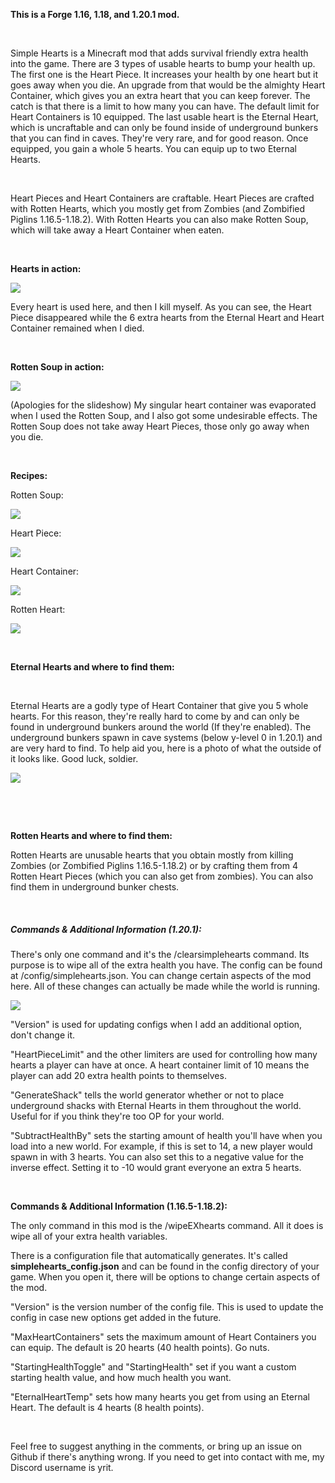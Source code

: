 __**This is a Forge 1.16, 1.18, and 1.20.1 mod.**__

 

Simple Hearts is a Minecraft mod that adds survival friendly extra health into the game. There are 3 types of usable hearts to bump your health up. The first one is the Heart Piece. It increases your health by one heart but it goes away when you die. An upgrade from that would be the almighty Heart Container, which gives you an extra heart that you can keep forever. The catch is that there is a limit to how many you can have. The default limit for Heart Containers is 10 equipped. The last usable heart is the Eternal Heart, which is uncraftable and can only be found inside of underground bunkers that you can find in caves. They're very rare, and for good reason. Once equipped, you gain a whole 5 hearts. You can equip up to two Eternal Hearts.

 

Heart Pieces and Heart Containers are craftable. Heart Pieces are crafted with Rotten Hearts, which you mostly get from Zombies (and Zombified Piglins 1.16.5-1.18.2). With Rotten Hearts you can also make Rotten Soup, which will take away a Heart Container when eaten.

 

**Hearts in action:**

![](https://i.postimg.cc/P5ysFRPj/Peek-2024-03-20-16-14.gif)

Every heart is used here, and then I kill myself. As you can see, the Heart Piece disappeared while the 6 extra hearts from the Eternal Heart and Heart Container remained when I died.

 

**Rotten Soup in action:**

![](https://i.postimg.cc/sXkgDNYL/Peek-2024-03-20-16-22.gif)

(Apologies for the slideshow) My singular heart container was evaporated when I used the Rotten Soup, and I also got some undesirable effects. The Rotten Soup does not take away Heart Pieces, those only go away when you die.

 

**Recipes:**

Rotten Soup:

![](https://i.postimg.cc/Nj5Spjq1/image.png)

Heart Piece:

![](https://i.postimg.cc/L6HMBS8T/image.png)

Heart Container:

![](https://i.postimg.cc/Sx21c1Cd/image.png)

Rotten Heart:

![](https://i.postimg.cc/XYqqLdYQ/image.png)

 

**Eternal Hearts and where to find them:**

 

Eternal Hearts are a godly type of Heart Container that give you 5 whole hearts. For this reason, they're really hard to come by and can only be found in underground bunkers around the world (If they're enabled). The underground bunkers spawn in cave systems (below y-level 0 in 1.20.1) and are very hard to find. To help aid you, here is a photo of what the outside of it looks like. Good luck, soldier. 

![](https://i.postimg.cc/CxkHF3b3/image.png)

 

 

**Rotten Hearts and where to find them:**

Rotten Hearts are unusable hearts that you obtain mostly from killing Zombies (or Zombified Piglins 1.16.5-1.18.2) or by crafting them from 4 Rotten Heart Pieces (which you can also get from zombies). You can also find them in underground bunker chests.

 

##### Commands & Additional Information (1.20.1):

There's only one command and it's the /clearsimplehearts command. Its purpose is to wipe all of the extra health you have. The config can be found at /config/simplehearts.json. You can change certain aspects of the mod here. All of these changes can actually be made while the world is running.

![](https://i.postimg.cc/0N5TD05y/image.png)

"Version" is used for updating configs when I add an additional option, don't change it.

"HeartPieceLimit" and the other limiters are used for controlling how many hearts a player can have at once. A heart container limit of 10 means the player can add 20 extra health points to themselves.

"GenerateShack" tells the world generator whether or not to place underground shacks with Eternal Hearts in them throughout the world. Useful for if you think they're too OP for your world.

"SubtractHealthBy" sets the starting amount of health you'll have when you load into a new world. For example, if this is set to 14, a new player would spawn in with 3 hearts. You can also set this to a negative value for the inverse effect. Setting it to -10 would grant everyone an extra 5 hearts.

 

**Commands & Additional Information (1.16.5-1.18.2):**

The only command in this mod is the /wipeEXhearts command. All it does is wipe all of your extra health variables.  
  
There is a configuration file that automatically generates. It's called **simplehearts\_config.json** and can be found in the config directory of your game. When you open it, there will be options to change certain aspects of the mod.  
  

"Version" is the version number of the config file. This is used to update the config in case new options get added in the future.

"MaxHeartContainers" sets the maximum amount of Heart Containers you can equip. The default is 20 hearts (40 health points). Go nuts.

"StartingHealthToggle" and "StartingHealth" set if you want a custom starting health value, and how much health you want.

"EternalHeartTemp" sets how many hearts you get from using an Eternal Heart. The default is 4 hearts (8 health points).

  

Feel free to suggest anything in the comments, or bring up an issue on Github if there's anything wrong. If you need to get into contact with me, my Discord username is yrit.
